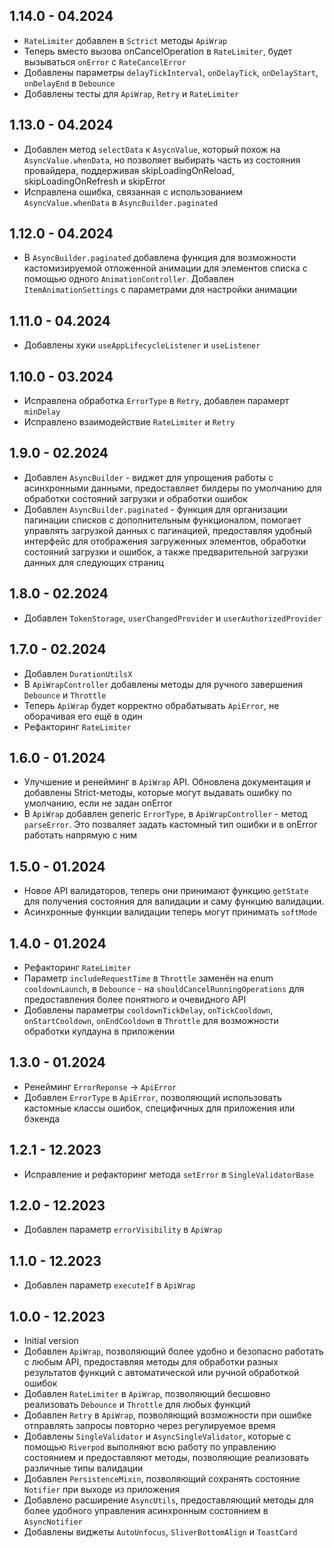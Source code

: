 ## 1.14.0 - 04.2024
* `RateLimiter` добавлен в `Sctrict` методы `ApiWrap`
* Теперь вместо вызова onCancelOperation в `RateLimiter`, будет вызываться `onError` c `RateCancelError`
* Добавлены параметры `delayTickInterval`, `onDelayTick`, `onDelayStart`, `onDelayEnd` в `Debounce`
* Добавлены тесты для `ApiWrap`, `Retry` и `RateLimiter`

## 1.13.0 - 04.2024
* Добавлен метод `selectData` к `AsycnValue`, который похож на `AsyncValue.whenData`, но позволяет выбирать часть из состояния провайдера, поддерживая skipLoadingOnReload, skipLoadingOnRefresh и skipError
* Исправлена ошибка, связанная с использованием `AsyncValue.whenData` в `AsyncBuilder.paginated`

## 1.12.0 - 04.2024
* В `AsyncBuilder.paginated` добавлена функция для возможности кастомизируемой отложенной анимации для элементов списка с помощью одного `AnimationController`. Добавлен `ItemAnimationSettings` с параметрами для настройки анимации

## 1.11.0 - 04.2024
* Добавлены хуки `useAppLifecycleListener` и `useListener`

## 1.10.0 - 03.2024
* Исправлена обработка `ErrorType` в `Retry`, добавлен парамерт `minDelay`
* Исправлено взаимодействие `RateLimiter` и `Retry`

## 1.9.0 - 02.2024
* Добавлен `AsyncBuilder` - виджет для упрощения работы с асинхронными данными, предоставляет билдеры по умолчанию для обработки состояний загрузки и обработки ошибок
* Добавлен `AsyncBuilder.paginated` - функция для организации пагинации списков с дополнительным функционалом, помогает управлять загрузкой данных с пагинацией, предоставляя удобный интерфейс для отображения загруженных элементов, обработки состояний загрузки и ошибок, а также предварительной загрузки данных для следующих страниц

## 1.8.0 - 02.2024
* Добавлен `TokenStorage`, `userChangedProvider` и `userAuthorizedProvider`

## 1.7.0 - 02.2024
* Добавлен `DurationUtilsX`
* В `ApiWrapController` добавлены методы для ручного завершения `Debounce` и `Throttle`
* Теперь `ApiWrap` будет корректно обрабатывать `ApiError`, не оборачивая его ещё в один
* Рефакторинг `RateLimiter`

## 1.6.0 - 01.2024
* Улучшение и ренейминг в `ApiWrap` API. Обновлена документация и добавлены Strict-методы, которые могут выдавать ошибку по умолчанию, если не задан onError
* В `ApiWrap` добавлен generic `ErrorType`, в `ApiWrapController` - метод `parseError`. Это позваляет задать кастомный тип ошибки и в onError работать напрямую с ним

## 1.5.0 - 01.2024
* Новое API валидаторов, теперь они принимают функцию `getState` для получения состояния для валидации и саму функцию валидации.
* Асинхронные функции валидации теперь могут принимать `softMode`

## 1.4.0 - 01.2024
* Рефакторинг `RateLimiter`
* Параметр `includeRequestTime` в `Throttle` заменён на enum `cooldownLaunch`, в `Debounce` - на `shouldCancelRunningOperations` для предоставления более понятного и очевидного API
* Добавлены параметры `cooldownTickDelay`, `onTickCooldown`, `onStartCooldown`, `onEndCooldown` в `Throttle` для возможности обработки кулдауна в приложении

## 1.3.0 - 01.2024
* Ренейминг `ErrorReponse` -> `ApiError`
* Добавлен `ErrorType` в `ApiError`, позволяющий использовать кастомные классы ошибок, специфичных для приложения или бэкенда

## 1.2.1 - 12.2023
* Исправление и рефакторинг метода `setError` в `SingleValidatorBase`

## 1.2.0 - 12.2023
* Добавлен параметр `errorVisibility` в `ApiWrap`

## 1.1.0 - 12.2023 
* Добавлен параметр `executeIf` в `ApiWrap`

## 1.0.0 - 12.2023
* Initial version
* Добавлен `ApiWrap`, позволяющий более удобно и безопасно работать с любым API, предоставляя методы для обработки разных результатов функций с автоматической или ручной обработкой ошибок
* Добавлен `RateLimiter` в `ApiWrap`, позволяющий бесшовно реализовать `Debounce` и `Throttle` для любых функций
* Добавлен `Retry` в `ApiWrap`, позволяющий возможности при ошибке отправлять запросы повторно через регулируемое время
* Добавлены `SingleValidator` и `AsyncSingleValidator`, которые с помощью `Riverpod` выполняют всю работу по управлению состоянием и предоставляют методы, позволяющие реализовать различные типы валидации
* Добавлен `PersistenceMixin`, позволяющий сохранять состояние `Notifier` при выходе из приложения
* Добавлено расширение `AsyncUtils`, предоставляющий методы для более удобного управления асинхронным состоянием в `AsyncNotifier`
* Добавлены виджеты `AutoUnfocus`, `SliverBottomAlign` и `ToastCard`